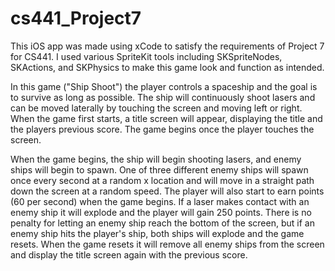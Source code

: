# cs441_Project7
This iOS app was made using xCode to satisfy the requirements of Project 7 for CS441. I used various SpriteKit tools including SKSpriteNodes, SKActions, and SKPhysics to make this game look and function as intended. 

In this game ("Ship Shoot") the player controls a spaceship and the goal is to survive as long as possible. The ship will continuously shoot lasers and can be moved laterally by touching the screen and moving left or right. When the game first starts, a title screen will appear, displaying the title and the players previous score. The game begins once the player touches the screen.

When the game begins, the ship will begin shooting lasers, and enemy ships will begin to spawn. One of three different enemy ships will spawn once every second at a random x location and will move in a straight path down the screen at a random speed. The player will also start to earn points (60 per second) when the game begins. If a laser makes contact with an enemy ship it will explode and the player will gain 250 points. There is no penalty for letting an enemy ship reach the bottom of the screen, but if an enemy ship hits the player's ship, both ships will explode and the game resets. When the game resets it will remove all enemy ships from the screen and display the title screen again with the previous score.
